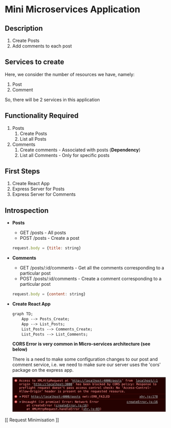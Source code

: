 # Mini Microservices Application

## **Description**

1. Create Posts
2. Add comments to each post

## **Services to create**

Here, we consider the number of resources we have, namely: 
1. Post 
2. Comment 

So, there will be 2 services in this application

## **Functionality Required**

1. Posts
    1. Create Posts
    2. List all Posts
2. Comments
    1. Create comments - Associated with posts (**Dependency**)
    2. List all Comments  - Only for specific posts

## **First Steps**

1. Create React App
2. Express Server for Posts
3. Express Server for Comments

## **Introspection**

- **Posts**
    - GET /posts - All posts
    - POST /posts - Create a post

    ```jsx
    request.body = {title: string}
    ```

- **Comments**
    - GET /posts/:id/comments - Get all the comments corresponding to a particular post
    - POST /posts/:id/comments - Create a comment corresponding to a particular post

    ```jsx
    request.body = {content: string}
    ```

- **Create React App**

    ```mermaid
    graph TD;
        App --> Posts_Create;
        App --> List_Posts;
        List_Posts --> Comments_Create;
        List_Posts --> List_Comments;

    ```

    **CORS Error is very common in Micro-services architecture (see below)**

    There is a need to make some configuration changes to our post and comment service, i.e. we need to make sure our server uses the 'cors' package on the express app.

    ![CORS Error on Chrome Dev Tools](images/CORS_error.png)

[[ Request Minimisation ]]